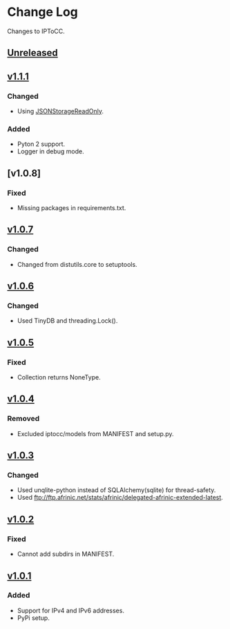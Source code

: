# Change Log

Changes to IPToCC.

## [Unreleased]

## [v1.1.1]
### Changed
- Using [JSONStorageReadOnly](https://github.com/msiemens/tinydb/issues/136).

### Added
- Pyton 2 support.
- Logger in debug mode.

## [v1.0.8]
### Fixed
- Missing packages in requirements.txt.

## [v1.0.7]
### Changed
- Changed from distutils.core to setuptools.

## [v1.0.6]
### Changed
- Used TinyDB and threading.Lock().

## [v1.0.5]
### Fixed
- Collection returns NoneType.

## [v1.0.4]
### Removed
- Excluded iptocc/models from MANIFEST and setup.py.

## [v1.0.3]
### Changed
- Used unqlite-python instead of SQLAlchemy(sqlite) for thread-safety.
- Used ftp://ftp.afrinic.net/stats/afrinic/delegated-afrinic-extended-latest.

## [v1.0.2]
### Fixed
- Cannot add subdirs in MANIFEST.

## [v1.0.1]
### Added
- Support for IPv4 and IPv6 addresses.
- PyPi setup.

[Unreleased]: https://github.com/Code-ReaQtor/IPToCC/compare/1.1.1...master
[v1.1.1]: https://github.com/Code-ReaQtor/IPToCC/releases/tag/1.1.1
[v1.0.7]: https://github.com/Code-ReaQtor/IPToCC/releases/tag/1.0.7
[v1.0.6]: https://github.com/Code-ReaQtor/IPToCC/releases/tag/1.0.6
[v1.0.5]: https://github.com/Code-ReaQtor/IPToCC/releases/tag/1.0.5
[v1.0.4]: https://github.com/Code-ReaQtor/IPToCC/releases/tag/1.0.4
[v1.0.3]: https://github.com/Code-ReaQtor/IPToCC/releases/tag/1.0.3
[v1.0.2]: https://github.com/Code-ReaQtor/IPToCC/releases/tag/1.0.2
[v1.0.1]: https://github.com/Code-ReaQtor/IPToCC/releases/tag/1.0.1
